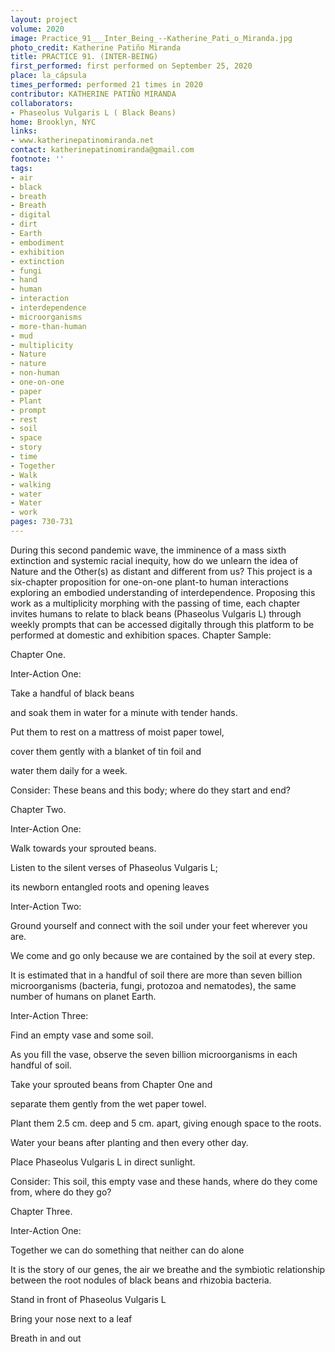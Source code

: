 ```yaml
---
layout: project
volume: 2020
image: Practice_91___Inter_Being_--Katherine_Pati_o_Miranda.jpg
photo_credit: Katherine Patiño Miranda
title: PRACTICE 91. (INTER-BEING)
first_performed: first performed on September 25, 2020
place: la_cápsula
times_performed: performed 21 times in 2020
contributor: KATHERINE PATIÑO MIRANDA
collaborators:
- Phaseolus Vulgaris L ( Black Beans)
home: Brooklyn, NYC
links:
- www.katherinepatinomiranda.net
contact: katherinepatinomiranda@gmail.com
footnote: ''
tags:
- air
- black
- breath
- Breath
- digital
- dirt
- Earth
- embodiment
- exhibition
- extinction
- fungi
- hand
- human
- interaction
- interdependence
- microorganisms
- more-than-human
- mud
- multiplicity
- Nature
- nature
- non-human
- one-on-one
- paper
- Plant
- prompt
- rest
- soil
- space
- story
- time
- Together
- Walk
- walking
- water
- Water
- work
pages: 730-731
---
```


During this second pandemic wave, the imminence of a mass sixth extinction and systemic racial inequity, how do we unlearn the idea of Nature and the Other(s) as distant and different from us? This project is a six-chapter proposition for one-on-one plant-to human interactions exploring an embodied understanding of interdependence. Proposing this work as a multiplicity morphing with the passing of time, each chapter invites humans to relate to black beans (Phaseolus Vulgaris L) through weekly prompts that can be accessed digitally through this platform to be performed at domestic and exhibition spaces. Chapter Sample:

Chapter One.

Inter-Action One:

Take a handful of black beans

and soak them in water for a minute with tender hands.

Put them to rest on a mattress of moist paper towel,

cover them gently with a blanket of tin foil and

water them daily for a week.

Consider: These beans and this body; where do they start and end?

Chapter Two.

Inter-Action One:

Walk towards your sprouted beans.

Listen to the silent verses of Phaseolus Vulgaris L;

its newborn entangled roots and opening leaves

Inter-Action Two:

Ground yourself and connect with the soil under your feet wherever you are.

We come and go only because we are contained by the soil at every step. 

It is estimated that in a handful of soil there are more than seven billion microorganisms (bacteria, fungi, protozoa and nematodes), the same number of humans on planet Earth.

Inter-Action Three:

Find an empty vase and some soil.

As you fill the vase, observe the seven billion microorganisms in each handful of soil.

Take your sprouted beans from Chapter One and

separate them gently from the wet paper towel. 

Plant them 2.5 cm. deep and 5 cm. apart, giving enough space to the roots.

Water your beans after planting and then every other day. 

Place Phaseolus Vulgaris L in direct sunlight.

Consider: This soil, this empty vase and these hands, where do they come from, where do they go?

Chapter Three.

Inter-Action One:

Together we can do something that neither can do alone

It is the story of our genes, the air we breathe and the symbiotic relationship between the root nodules of black beans and rhizobia bacteria.

Stand in front of Phaseolus Vulgaris L

Bring your nose next to a leaf

Breath in and out